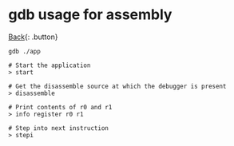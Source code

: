 # gdb usage for assembly

[Back](../../index.md#asm){: .button}

```
gdb ./app

# Start the application
> start

# Get the disassemble source at which the debugger is present
> disassemble

# Print contents of r0 and r1
> info register r0 r1

# Step into next instruction
> stepi

```
